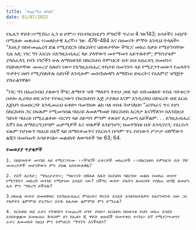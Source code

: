 ```yaml
---
title: 'ተጨማሪ ሀሳብ'
date: 01/07/2022
---
```


የኤሌን ዋይት:‹‹ሚሽነሪ ኢን ዘ ሆም›› የቤተክርስቲያን ምክሮች ጥራዝ 4 ገጽ143; አባቶችና ነብያት በሚለው መጽሐፍ ‹‹መለኮታዊ እረኛ›› ገጽ. 476-484 እና በዘመናት ምኞት እንዲህ ትላለች። “እነዚያ በስተመጨረሻ ድል የሚያደርጉ በክርስትና ህይወታቸው ችግርና መከራ ስቃይ የሚሆንባቸው ጊዜ አለ; ነገር ግን እነርሱ በእግዚአብሔር ላይ ያላቸውን መተማመን አይጥሉትም; ምክንያቱም ያላስፈላጊ የሆኑ ነገሮችን ሁሉ ለማስወገድ በክርስቶስ ትምህርት ቤት ይህ አስፈላጊ በመሆኑና የህይወታቸው መመሪያ ስለሆነ ነው። የእግዚአብሔር ተከታይ በመንገዱ ላይ የሚያጋጥመውን የጠላትን ጥቃትና ሀዘን የሚያስከትሉ ስድቦች እንዲሁም መሰናክሎቹን ለማሸነፍ ድፍረትና የአእምሮ ዝግጅት ያስፈልገዋል።

“ነገር ግን በአጠገብህ ያለውን ችግር ለማየት ዝቅ ማለትን ትተህ ;ወደ ላይ ብትመለከት ተስፋ ሳትቆርጥ በቶሎ ሊረዳህ ወደ አንተ የተዘረጋውን የክርስቶስን እጅ ታያለህ እናም እንዲረዳህ በድፍረት ወደ እርሱ እጅህን በመዘርጋት እንዲመራህ ፍቀድ። ባመንከው ልክ ባለ ተስፋ ትሆናለህ። “ጠንካራና ጥሩ የሆነ ከክርስቶስ ጋር በፍጹም የሚመሳሰል ባህሪይ ለመለማመድ ከክርስቶስ እርዳታ እናገኛለን። ከእንደዚህ ዓይነት ባህሪይ በሚፈልቀው ብርሃን ላይ ሰይጣን ምንም ተጽዕኖ ሊያመጣ አይችልም. . . እግዚአብሔር እኛን ከፍ ለማድረግ;በጣም ጠቃሚዎች እና ብቁዎች እንድንሆን; በመንግስቱ ቤት እንዲኖረን; የእርሱን ፍጹም የሆነውን ባህሪይ በእኛ ላይ በማስቀመጥና የእርሱን በጣም ጥሩ የሆነውን ሥጦታ ብቸኛውን ልጁን በመስጠት አሳይቶናል። መልዕክት ለወጣቶች ገጽ 63; 64.

**የመወያያ ጥያቄዎች**

`1. በህይወትዎ መንገድ ላይ የሚያጋጥሙ ‹‹ችግሮች ፈተናዎች መከራዎች ‹‹በክርስቶስ ትምህርት ቤት ገዥ መመሪያዎች መሆናቸውን ምን ያህል አስተውለዋል?`

`2. የእኛ እርዳታ; ማበረታታትና; ማጽናናት በሸለቆ ላሉት ክርስቶስ ባደርገው መልኩ በመከራ ውስጥ የሚገኙትን መድረሻ መንገድ የሚሆነው እንዴት ነው? በችግር ውስጥ ያሉትን ለመርዳት የበለጠ ዝግጁ ለመሆን ሌላ ምን ማድረግ ይችላሉ?`

`3.በክፍል ውስጥ በመዘዋወር የእግዚአብሔር ምህረትና ቸርነት እንዴት እንደተከተለዎት ከእያንዳንዱ ሰው ጋር ያለዎትን ልምምድ ይነጋገሩ። አንዱ ከሌላው ልምምድ ምን ይማራል?`

`4. ክርስቶስ ወደ ፈተና የገባበትን የመጨረሻ ሰዓት ያስቡ። ክርስቶስ በሰውነቱ ይህን መከራ እንዴት እንደተቋቋመ ከመጽሐፍ ቅዱስም ሆነ ከኤለን ጂ ዋይት ጽሁፎች በመጥቀስ ተናገሩ። እኛ የሚያጋጥመንን ፈተና ለመመከት ከዚህ ምን ትምህርት ማግኘት እንችላለን?`